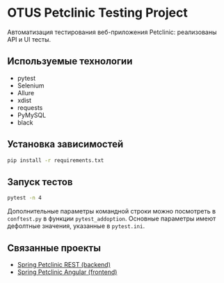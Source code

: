 # OTUS Petclinic Testing Project

Автоматизация тестирования веб-приложения Petclinic: реализованы API и UI тесты.

## Используемые технологии
- pytest
- Selenium
- Allure
- xdist
- requests
- PyMySQL
- black

## Установка зависимостей

```bash
pip install -r requirements.txt
```

## Запуск тестов

```bash
pytest -n 4
```

Дополнительные параметры командной строки можно посмотреть в `conftest.py` в функции `pytest_addoption`. Основные параметры имеют дефолтные значения, указанные в `pytest.ini`.


## Связанные проекты

- [Spring Petclinic REST (backend)](https://github.com/spring-petclinic/spring-petclinic-rest)
- [Spring Petclinic Angular (frontend)](https://github.com/spring-petclinic/spring-petclinic-angular)
